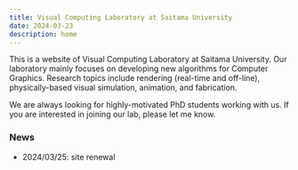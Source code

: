 ```yaml
---
title: Visual Computing Laboratory at Saitama University
date: 2024-03-23
description: home
---
```


This is a website of Visual Computing Laboratory at Saitama University.
Our laboratory mainly focuses on developing new algorithms for Computer Graphics. 
Research topics include rendering (real-time and off-line), physically-based visual simulation, animation, and fabrication.

We are always looking for highly-motivated PhD students working with us. 
If you are interested in joining our lab, please let me know.

### News
- 2024/03/25: site renewal 

###

